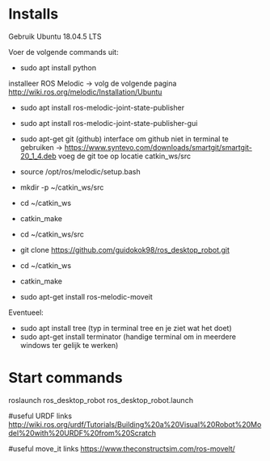 # Installs
Gebruik Ubuntu 18.04.5 LTS

Voer de volgende commands uit: 
- sudo apt install python
		
installeer ROS Melodic -> volg de volgende pagina http://wiki.ros.org/melodic/Installation/Ubuntu
- sudo apt install ros-melodic-joint-state-publisher
- sudo apt install ros-melodic-joint-state-publisher-gui

- sudo apt-get git (github)
interface om github niet in terminal te gebruiken -> https://www.syntevo.com/downloads/smartgit/smartgit-20_1_4.deb
voeg de git toe op locatie catkin_ws/src
- source /opt/ros/melodic/setup.bash
- mkdir -p ~/catkin_ws/src
- cd ~/catkin_ws
- catkin_make
- cd ~/catkin_ws/src
- git clone https://github.com/guidokok98/ros_desktop_robot.git
- cd ~/catkin_ws 
- catkin_make
- sudo apt-get install ros-melodic-moveit

Eventueel:
- sudo apt install tree (typ in terminal tree en je ziet wat het doet)
- sudo apt-get install terminator (handige terminal om in meerdere windows ter gelijk te werken)



# Start commands
roslaunch ros_desktop_robot ros_desktop_robot.launch

#useful URDF links
http://wiki.ros.org/urdf/Tutorials/Building%20a%20Visual%20Robot%20Model%20with%20URDF%20from%20Scratch

#useful move_it links
https://www.theconstructsim.com/ros-movelt/
